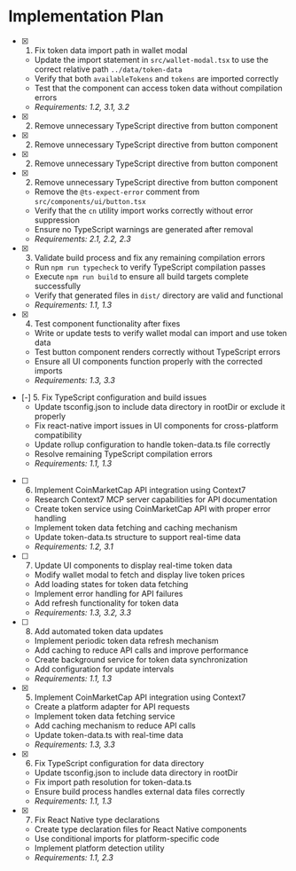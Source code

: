 # Implementation Plan

- [x] 1. Fix token data import path in wallet modal
  - Update the import statement in `src/wallet-modal.tsx` to use the correct relative path `../data/token-data`
  - Verify that both `availableTokens` and `tokens` are imported correctly
  - Test that the component can access token data without compilation errors
  - _Requirements: 1.2, 3.1, 3.2_

- [x] 2. Remove unnecessary TypeScript directive from button component
- [x] 2. Remove unnecessary TypeScript directive from button component
- [x] 2. Remove unnecessary TypeScript directive from button component
- [x] 2. Remove unnecessary TypeScript directive from button component
  - Remove the `@ts-expect-error` comment from `src/components/ui/button.tsx`
  - Verify that the `cn` utility import works correctly without error suppression
  - Ensure no TypeScript warnings are generated after removal
  - _Requirements: 2.1, 2.2, 2.3_

- [x] 3. Validate build process and fix any remaining compilation errors
  - Run `npm run typecheck` to verify TypeScript compilation passes
  - Execute `npm run build` to ensure all build targets complete successfully
  - Verify that generated files in `dist/` directory are valid and functional
  - _Requirements: 1.1, 1.3_

- [x] 4. Test component functionality after fixes
  - Write or update tests to verify wallet modal can import and use token data
  - Test button component renders correctly without TypeScript errors
  - Ensure all UI components function properly with the corrected imports
  - _Requirements: 1.3, 3.3_

- [-] 5. Fix TypeScript configuration and build issues
  - Update tsconfig.json to include data directory in rootDir or exclude it properly
  - Fix react-native import issues in UI components for cross-platform compatibility
  - Update rollup configuration to handle token-data.ts file correctly
  - Resolve remaining TypeScript compilation errors
  - _Requirements: 1.1, 1.3_

- [ ] 6. Implement CoinMarketCap API integration using Context7
  - Research Context7 MCP server capabilities for API documentation
  - Create token service using CoinMarketCap API with proper error handling
  - Implement token data fetching and caching mechanism
  - Update token-data.ts structure to support real-time data
  - _Requirements: 1.2, 3.1_

- [ ] 7. Update UI components to display real-time token data
  - Modify wallet modal to fetch and display live token prices
  - Add loading states for token data fetching
  - Implement error handling for API failures
  - Add refresh functionality for token data
  - _Requirements: 1.3, 3.2, 3.3_

- [ ] 8. Add automated token data updates
  - Implement periodic token data refresh mechanism
  - Add caching to reduce API calls and improve performance
  - Create background service for token data synchronization
  - Add configuration for update intervals
  - _Requirements: 1.1, 1.3_

- [x] 5. Implement CoinMarketCap API integration using Context7
  - Create a platform adapter for API requests
  - Implement token data fetching service
  - Add caching mechanism to reduce API calls
  - Update token-data.ts with real-time data
  - _Requirements: 1.3, 3.3_

- [x] 6. Fix TypeScript configuration for data directory
  - Update tsconfig.json to include data directory in rootDir
  - Fix import path resolution for token-data.ts
  - Ensure build process handles external data files correctly
  - _Requirements: 1.1, 1.3_

- [x] 7. Fix React Native type declarations
  - Create type declaration files for React Native components
  - Use conditional imports for platform-specific code
  - Implement platform detection utility
  - _Requirements: 1.1, 2.3_